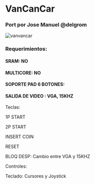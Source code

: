 # VanCanCar

### Port por Jose Manuel @delgrom 

![vanvancar](https://user-images.githubusercontent.com/31018768/72459601-6f18b380-37cb-11ea-8c5f-888bef970de1.png)

### Requerimientos:

#### SRAM: NO

#### MULTICORE: NO

#### SOPORTE PAD 6 BOTONES: 

#### SALIDA DE VIDEO : VGA, 15KHZ


Teclas:

1P START

2P START

INSERT COIN

RESET

BLOQ DESP: Cambio entre VGA y 15KHZ

Controles:

Teclado: Cursores y Joystick
